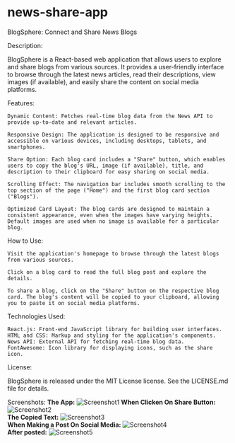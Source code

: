 # news-share-app

BlogSphere: Connect and Share News Blogs

Description:

BlogSphere is a React-based web application that allows users to explore and share blogs from various sources. It provides a user-friendly interface to browse through the latest news articles, read their descriptions, view images (if available), and easily share the content on social media platforms.

Features:

    Dynamic Content: Fetches real-time blog data from the News API to provide up-to-date and relevant articles.

    Responsive Design: The application is designed to be responsive and accessible on various devices, including desktops, tablets, and smartphones.

    Share Option: Each blog card includes a "Share" button, which enables users to copy the blog's URL, image (if available), title, and description to their clipboard for easy sharing on social media.

    Scrolling Effect: The navigation bar includes smooth scrolling to the top section of the page ("Home") and the first blog card section ("Blogs").

    Optimized Card Layout: The blog cards are designed to maintain a consistent appearance, even when the images have varying heights. Default images are used when no image is available for a particular blog.

How to Use:

    Visit the application's homepage to browse through the latest blogs from various sources.

    Click on a blog card to read the full blog post and explore the details.

    To share a blog, click on the "Share" button on the respective blog card. The blog's content will be copied to your clipboard, allowing you to paste it on social media platforms.

Technologies Used:

    React.js: Front-end JavaScript library for building user interfaces.
    HTML and CSS: Markup and styling for the application's components.
    News API: External API for fetching real-time blog data.
    FontAwesome: Icon library for displaying icons, such as the share icon.

License:

BlogSphere is released under the MIT License license. See the LICENSE.md file for details.

 Screenshots:
                                                           **The App:**
        ![Screenshot1](https://github.com/sahill01/news-share-app/assets/52459923/b61a46d2-aecd-4f8e-82b3-138c740f293e)
                                                    **When Clicken On Share Button:**
        ![Screenshot2](https://github.com/sahill01/news-share-app/assets/52459923/738890d3-660d-4946-8f9e-189a13bd4aef)        
                                                        **The Copied Text:**
        ![Screenshot3](https://github.com/sahill01/news-share-app/assets/52459923/38752656-1d01-42ba-9a13-56293550ad22)        
                                                **When Making a Post On Social Media:**
        ![Screenshot4](https://github.com/sahill01/news-share-app/assets/52459923/062853fe-34b9-4f2d-bb4c-5f727ea882d4)        
                                                            **After posted:**
        ![Screenshot5](https://github.com/sahill01/news-share-app/assets/52459923/c8c19fb1-bef2-4709-8e86-9bac242a2f89)

